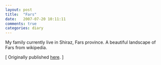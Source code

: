 ```yaml
---
layout: post
title:  "Fars"
date:   2007-07-20 10:11:11
comments: true
categories: diary 
---
```




My family currently live in Shiraz, Fars province. A beautiful landscape of Fars from wikipedia.

[ Originally published [here](https://resal.wordpress.com/2007/07/20/fars/). ]
